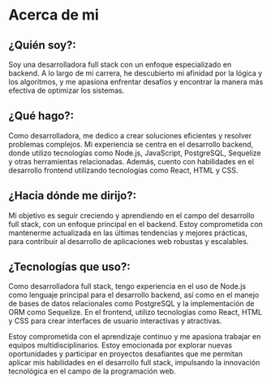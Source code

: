 # Acerca de mi 

## ¿Quién soy?: 
Soy una desarrolladora full stack con un enfoque especializado en backend. A lo largo de mi carrera, he descubierto mi afinidad por la lógica y los algoritmos, y me apasiona enfrentar desafíos y encontrar la manera más efectiva de optimizar los sistemas.

## ¿Qué hago?: 
Como desarrolladora, me dedico a crear soluciones eficientes y resolver problemas complejos. Mi experiencia se centra en el desarrollo backend, donde utilizo tecnologías como Node.js, JavaScript, PostgreSQL, Sequelize y otras herramientas relacionadas. Además, cuento con habilidades en el desarrollo frontend utilizando tecnologías como React, HTML y CSS.

## ¿Hacia dónde me dirijo?: 
Mi objetivo es seguir creciendo y aprendiendo en el campo del desarrollo full stack, con un enfoque principal en el backend. Estoy comprometida con mantenerme actualizada en las últimas tendencias y mejores prácticas, para contribuir al desarrollo de aplicaciones web robustas y escalables.

## ¿Tecnologías que uso?: 
Como desarrolladora full stack, tengo experiencia en el uso de Node.js como lenguaje principal para el desarrollo backend, así como en el manejo de bases de datos relacionales como PostgreSQL y la implementación de ORM como Sequelize. En el frontend, utilizo tecnologías como React, HTML y CSS para crear interfaces de usuario interactivas y atractivas.

Estoy comprometida con el aprendizaje continuo y me apasiona trabajar en equipos multidisciplinarios. Estoy emocionada por explorar nuevas oportunidades y participar en proyectos desafiantes que me permitan aplicar mis habilidades en el desarrollo full stack, impulsando la innovación tecnológica en el campo de la programación web.
